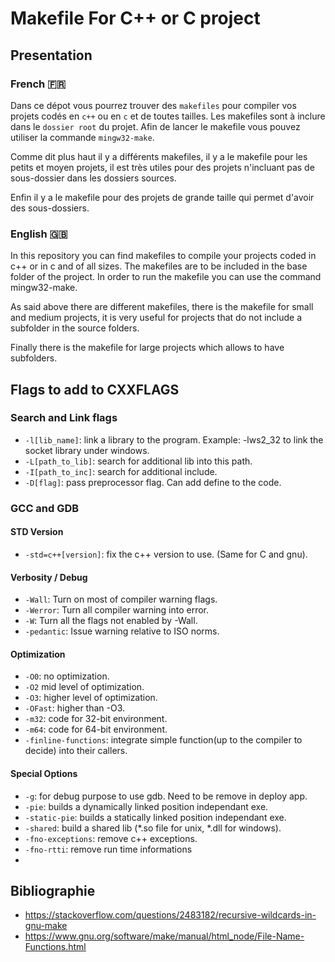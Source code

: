 # Makefile For C++ or C project

## Presentation

### French 🇫🇷 

Dans ce dépot vous pourrez trouver des `makefiles` pour compiler vos projets codés en `c++` ou en `c` et de toutes tailles. Les makefiles sont à inclure dans le `dossier root` du projet. Afin de lancer le makefile vous pouvez utiliser la commande `mingw32-make`.

Comme dit plus haut il y a différents makefiles, il y a le makefile pour les petits et moyen projets, il est très utiles pour des projets n'incluant pas de sous-dossier dans les dossiers sources.

Enfin il y a le makefile pour des projets de grande taille qui permet d'avoir des sous-dossiers.


### English 🇬🇧 

In this repository you can find makefiles to compile your projects coded in c++ or in c and of all sizes. The makefiles are to be included in the base folder of the project. In order to run the makefile you can use the command mingw32-make.

As said above there are different makefiles, there is the makefile for small and medium projects, it is very useful for projects that do not include a subfolder in the source folders.

Finally there is the makefile for large projects which allows to have subfolders.

## Flags to add to CXXFLAGS
### Search and Link flags
- `-l[lib_name]`: link a library to the program. Example: -lws2_32 to link the socket library under windows.
- `-L[path_to_lib]`: search for additional lib into this path.
- `-I[path_to_inc]`: search for additional include.
- `-D[flag]`: pass preprocessor flag. Can add define to the code.
### GCC and GDB
#### STD Version
- `-std=c++[version]`: fix the c++ version to use. (Same for C and gnu).
#### Verbosity / Debug
- `-Wall`: Turn on most of compiler warning flags.
- `-Werror`: Turn all compiler warning into error.
- `-W`: Turn all the flags not enabled by -Wall.
- `-pedantic`: Issue warning relative to ISO norms.
#### Optimization
- `-O0`: no optimization.
- `-O2` mid level of optimization.
- `-O3`: higher level of optimization.
- `-OFast`: higher than -O3.
- `-m32`: code for 32-bit environment.
- `-m64`: code for 64-bit environment.
- `-finline-functions`: integrate simple function(up to the compiler to decide) into their callers.
#### Special Options
- `-g`: for debug purpose to use gdb. Need to be remove in deploy app.
- `-pie`: builds a dynamically linked position independant exe.
- `-static-pie`: builds a statically linked position independant exe.
- `-shared`: build a shared lib (*.so file for unix, *.dll for windows).
- `-fno-exceptions`: remove c++ exceptions.
- `-fno-rtti`: remove run time informations
- 
## Bibliographie

- https://stackoverflow.com/questions/2483182/recursive-wildcards-in-gnu-make
- https://www.gnu.org/software/make/manual/html_node/File-Name-Functions.html

